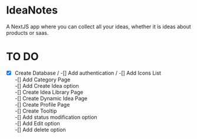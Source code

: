 # IdeaNotes
A NextJS app where you can collect all your ideas, whether it is ideas about products or saas.


# TO DO

-[x] Create Database /
-[] Add authentication /
-[] Add Icons List \
-[] Add Category Page \
-[] Add Create Idea option \
-[] Create Idea Library Page \
-[] Create Dynamic Idea Page \
-[] Create Profile Page \
-[] Create Tooltip \
-[] Add status modification option \
-[] Add Edit option \
-[] Add delete option 

